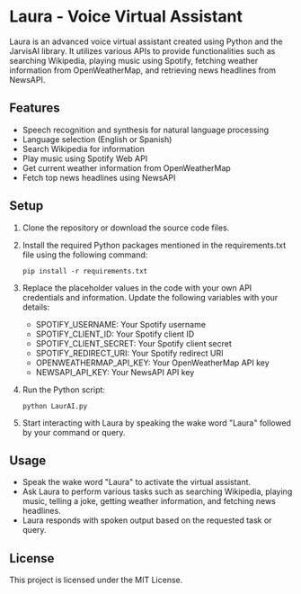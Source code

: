 # Laura - Voice Virtual Assistant

Laura is an advanced voice virtual assistant created using Python and the JarvisAI library. It utilizes various APIs to provide functionalities such as searching Wikipedia, playing music using Spotify, fetching weather information from OpenWeatherMap, and retrieving news headlines from NewsAPI.

## Features

- Speech recognition and synthesis for natural language processing
- Language selection (English or Spanish)
- Search Wikipedia for information
- Play music using Spotify Web API
- Get current weather information from OpenWeatherMap
- Fetch top news headlines using NewsAPI

## Setup

1. Clone the repository or download the source code files.

2. Install the required Python packages mentioned in the requirements.txt file using the following command:

   ```
   pip install -r requirements.txt
   ```

3. Replace the placeholder values in the code with your own API credentials and information. Update the following variables with your details:

   - SPOTIFY_USERNAME: Your Spotify username
   - SPOTIFY_CLIENT_ID: Your Spotify client ID
   - SPOTIFY_CLIENT_SECRET: Your Spotify client secret
   - SPOTIFY_REDIRECT_URI: Your Spotify redirect URI
   - OPENWEATHERMAP_API_KEY: Your OpenWeatherMap API key
   - NEWSAPI_API_KEY: Your NewsAPI API key

4. Run the Python script:

   ```
   python LaurAI.py
   ```

5. Start interacting with Laura by speaking the wake word "Laura" followed by your command or query.

## Usage

- Speak the wake word "Laura" to activate the virtual assistant.
- Ask Laura to perform various tasks such as searching Wikipedia, playing music, telling a joke, getting weather information, and fetching news headlines.
- Laura responds with spoken output based on the requested task or query.

## License

This project is licensed under the MIT License. 

